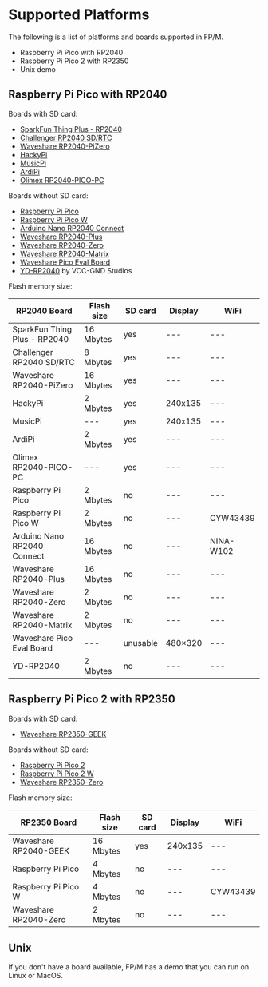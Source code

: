# Supported Platforms

The following is a list of platforms and boards supported in FP/M.

  * Raspberry Pi Pico with RP2040
  * Raspberry Pi Pico 2 with RP2350
  * Unix demo

## Raspberry Pi Pico with RP2040

Boards with SD card:

  * [SparkFun Thing Plus - RP2040](https://learn.sparkfun.com/tutorials/rp2040-thing-plus-hookup-guide/hardware-overview)
  * [Challenger RP2040 SD/RTC](https://ilabs.se/challenger-rp2040-sd-rtc-datasheet)
  * [Waveshare RP2040-PiZero](https://www.waveshare.com/wiki/RP2040-PiZero)
  * [HackyPi](https://shop.sb-components.co.uk/products/hackypi-compact-diy-usb-hacking-tool)
  * [MusicPi](https://shop.sb-components.co.uk/products/musicpi-high-quality-stereo-audio)
  * [ArdiPi](https://shop.sb-components.co.uk/products/ardipi-uno-r3-alternative-board-based-on-pico-w)
  * [Olimex RP2040-PICO-PC](https://www.olimex.com/Products/RaspberryPi/PICO/RP2040-PICO-PC/open-source-hardware)

Boards without SD card:

  * [Raspberry Pi Pico](https://www.raspberrypi.com/products/raspberry-pi-pico/)
  * [Raspberry Pi Pico W](https://www.raspberrypi.com/products/raspberry-pi-pico/)
  * [Arduino Nano RP2040 Connect](https://store-usa.arduino.cc/products/arduino-nano-rp2040-connect)
  * [Waveshare RP2040-Plus](https://www.waveshare.com/wiki/RP2040-Plus)
  * [Waveshare RP2040-Zero](https://www.waveshare.com/wiki/RP2040-Zero)
  * [Waveshare RP2040-Matrix](https://www.waveshare.com/wiki/RP2040-Matrix)
  * [Waveshare Pico Eval Board](https://www.waveshare.com/wiki/Pico-Eval-Board)
  * [YD-RP2040](https://circuitpython.org/board/vcc_gnd_yd_rp2040/) by VCC-GND Studios

Flash memory size:

RP2040 Board                 | Flash size | SD card | Display | WiFi
-----------------------------|------------|---------|---------|-----
SparkFun Thing Plus - RP2040 | 16 Mbytes  | yes     | ---     | ---
Challenger RP2040 SD/RTC     | 8 Mbytes   | yes     | ---     | ---
Waveshare RP2040-PiZero      | 16 Mbytes  | yes     | ---     | ---
HackyPi                      | 2 Mbytes   | yes     | 240x135 | ---
MusicPi                      | ---        | yes     | 240x135 | ---
ArdiPi                       | 2 Mbytes   | yes     | ---     | ---
Olimex RP2040-PICO-PC        | ---        | yes     | ---     | ---
Raspberry Pi Pico            | 2 Mbytes   | no      | ---     | ---
Raspberry Pi Pico W          | 2 Mbytes   | no      | ---     | CYW43439
Arduino Nano RP2040 Connect  | 16 Mbytes  | no      | ---     | NINA-W102
Waveshare RP2040-Plus        | 16 Mbytes  | no      | ---     | ---
Waveshare RP2040-Zero        | 2 Mbytes   | no      | ---     | ---
Waveshare RP2040-Matrix      | 2 Mbytes   | no      | ---     | ---
Waveshare Pico Eval Board    | ---        | unusable| 480×320 | ---
YD-RP2040                    | 2 Mbytes   | no      | ---     | ---

## Raspberry Pi Pico 2 with RP2350

Boards with SD card:

  * [Waveshare RP2350-GEEK](https://www.waveshare.com/wiki/RP2350-GEEK)

Boards without SD card:

  * [Raspberry Pi Pico 2](https://www.raspberrypi.com/products/raspberry-pi-pico-2/)
  * [Raspberry Pi Pico 2 W](https://www.raspberrypi.com/products/raspberry-pi-pico-2/)
  * [Waveshare RP2350-Zero](https://www.waveshare.com/wiki/RP2350-Zero)

Flash memory size:

RP2350 Board                 | Flash size | SD card | Display | WiFi
-----------------------------|------------|---------|---------|-----
Waveshare RP2040-GEEK        | 16 Mbytes  | yes     | 240x135 | ---
Raspberry Pi Pico            | 4 Mbytes   | no      | ---     | ---
Raspberry Pi Pico W          | 4 Mbytes   | no      | ---     | CYW43439
Waveshare RP2040-Zero        | 2 Mbytes   | no      | ---     | ---

## Unix

If you don't have a board available, FP/M has a demo that you can run on Linux or MacOS.
